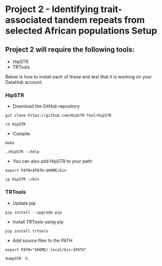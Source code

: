 # Project 2 - Identifying trait-associated tandem repeats from selected African populations Setup

## Project 2 will require the following tools:
+ HipSTR
+ TRTools

Below is how to install each of these and test that it is working on your DataHub account.

### HipSTR
+ Download the GitHub repository
  
```
git clone https://github.com/HipSTR-Tool/HipSTR
```

```
cd HipSTR
```

+ Compile
  
```
make
```

```
./HipSTR --help
```

+ You can also add HipSTR to your path:
  
```
export PATH=$PATH:$HOME/bin
```

```
cp HipSTR ~/bin
```

### TRTools
+ Update pip
  
```
pip install --upgrade pip
```

+ Install TRTools using pip
  
```
pip install trtools
```

+ Add source files to the PATH
  
```
export PATH="$HOME/.local/bin:$PATH"
```

```
dumpSTR -h
```
